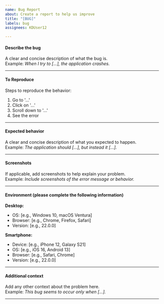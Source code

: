 ```yaml
---
name: Bug Report
about: Create a report to help us improve
title: "[BUG]"
labels: bug
assignees: KDUser12

---
```


#### Describe the bug

A clear and concise description of what the bug is.  
Example: *When I try to [...], the application crashes.*

---

#### To Reproduce

Steps to reproduce the behavior:  
1. Go to '...'
2. Click on '...'
3. Scroll down to '...'
4. See the error  

---

#### Expected behavior

A clear and concise description of what you expected to happen.  
Example: *The application should [...], but instead it [...].*

---

#### Screenshots

If applicable, add screenshots to help explain your problem.  
Example: *Include screenshots of the error message or behavior.*

---

#### Environment (please complete the following information)

**Desktop:**  
- OS: [e.g., Windows 10, macOS Ventura]  
- Browser: [e.g., Chrome, Firefox, Safari]  
- Version: [e.g., 22.0.0]  

**Smartphone:**  
- Device: [e.g., iPhone 12, Galaxy S21]  
- OS: [e.g., iOS 16, Android 13]  
- Browser: [e.g., Safari, Chrome]  
- Version: [e.g., 22.0.0]  

---

#### Additional context

Add any other context about the problem here.  
Example: *This bug seems to occur only when [...].*

---
